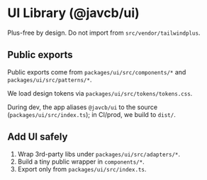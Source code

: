 # UI Library (@javcb/ui)

Plus-free by design. Do not import from `src/vendor/tailwindplus`.

## Public exports

Public exports come from `packages/ui/src/components/*` and `packages/ui/src/patterns/*`.

We load design tokens via `packages/ui/src/tokens/tokens.css`.

During dev, the app aliases `@javcb/ui` to the source (`packages/ui/src/index.ts`); in CI/prod, we build to `dist/`.

## Add UI safely

1. Wrap 3rd-party libs under `packages/ui/src/adapters/*`.
2. Build a tiny public wrapper in `components/*`.
3. Export only from `packages/ui/src/index.ts`.
